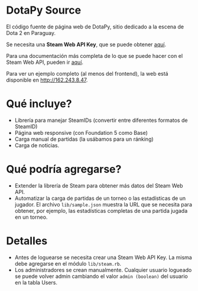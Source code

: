 # DotaPy Source
El código fuente de página web de DotaPy, sitio dedicado a la escena de Dota 2 en Paraguay.

Se necesita una **Steam Web API Key**, que se puede obtener [aquí](http://steamcommunity.com/dev/apikey).

Para una documentación más completa de lo que se puede hacer con el Steam Web API, pueden ir [aquí](https://lab.xpaw.me/steam_api_documentation.html).

Para ver un ejemplo completo (al menos del frontend), la web está disponible en http://162.243.8.47.

# Qué incluye?
* Librería para manejar SteamIDs (convertir entre diferentes formatos de SteamID)
* Página web responsive (con Foundation 5 como Base)
* Carga manual de partidas (la usábamos para un ránking)
* Carga de noticias.

# Qué podría agregarse?
* Extender la librería de Steam para obtener más datos del Steam Web API.
* Automatizar la carga de partidas de un torneo o las estadísticas de un jugador. El archivo <code>lib/sample.json</code> muestra la URL que se necesita para obtener, por ejemplo, las estadísticas completas de una partida jugada en un torneo.

# Detalles
* Antes de loguearse se necesita crear una Steam Web API Key. La misma debe agregarse en el módulo <code>lib/steam.rb</code>.
* Los administradores se crean manualmente. Cualquier usuario logueado se puede volver admin cambiando el valor <code>admin (boolean)</code> del usuario en la tabla Users.